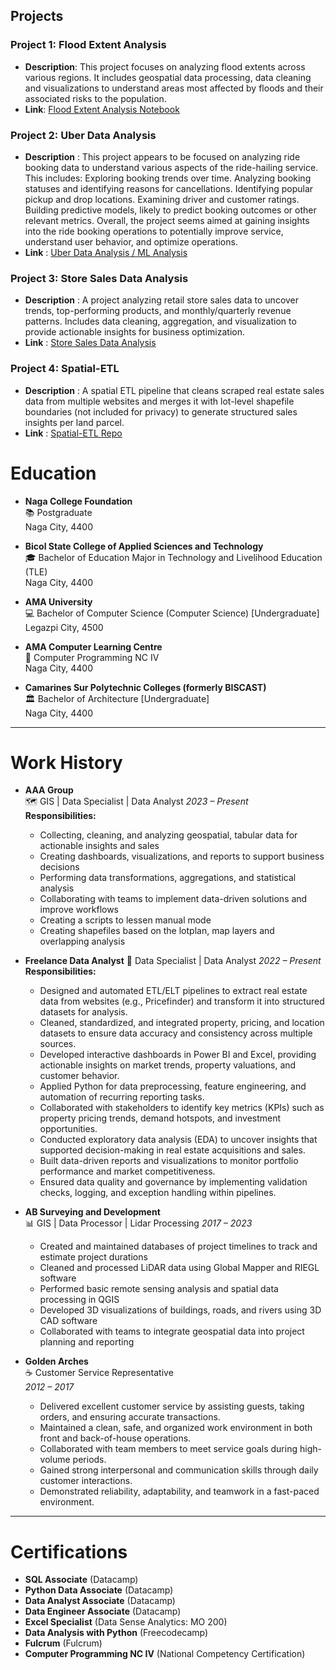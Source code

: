 ## Projects

### Project 1: Flood Extent Analysis
- **Description**: This project focuses on analyzing flood extents across various regions. It includes geospatial data processing, data cleaning and visualizations to understand areas most affected by floods and their associated risks to the population.
- **Link**: [Flood Extent Analysis Notebook](https://colab.research.google.com/drive/1Auuw1PewYqwSNqEhCh65SIvw6Qrrl8Xf?usp=drive_link)

### Project 2: Uber Data Analysis
- **Description** : This project appears to be focused on analyzing ride booking data to understand various aspects of the ride-hailing service. This includes:
            Exploring booking trends over time.
            Analyzing booking statuses and identifying reasons for cancellations.
            Identifying popular pickup and drop locations.
            Examining driver and customer ratings.
            Building predictive models, likely to predict booking outcomes or other relevant metrics.
            Overall, the project seems aimed at gaining insights into the ride booking operations to potentially improve service, understand user behavior, and optimize operations.
- **Link** : [Uber Data Analysis / ML Analysis](https://colab.research.google.com/drive/18c2uXkct2OsHriupxuQm1K5UsEAmBq3z#scrollTo=chvU20juSNRc)

### Project 3: Store Sales Data Analysis
- **Description** : A project analyzing retail store sales data to uncover trends, top-performing products, and monthly/quarterly revenue patterns. Includes data cleaning, aggregation, and visualization to provide actionable insights for business optimization.
- **Link** : [Store Sales Data Analysis](https://colab.research.google.com/drive/1SXTQQS3m1jz0umkcln9dcleZ5j4-Ijd3#scrollTo=Ygwi3nTSC9AD)

### Project 4: Spatial-ETL
- **Description** : A spatial ETL pipeline that cleans scraped real estate sales data from multiple websites and merges it with lot-level shapefile boundaries (not included for privacy) to generate structured sales insights per land parcel.
- **Link** : [Spatial-ETL Repo](https://github.com/feelsmandata/Spatial-ETL.git)

# Education
- **Naga College Foundation**  
  📚 Postgraduate  
  Naga City, 4400  

- **Bicol State College of Applied Sciences and Technology**  
  🎓 Bachelor of Education Major in Technology and Livelihood Education (TLE)  
  Naga City, 4400  

- **AMA University**  
  💻 Bachelor of Computer Science (Computer Science) [Undergraduate]  
  Legazpi City, 4500  

- **AMA Computer Learning Centre**  
  🔧 Computer Programming NC IV  
  Naga City, 4400  

- **Camarines Sur Polytechnic Colleges (formerly BISCAST)**  
  🏛️ Bachelor of Architecture [Undergraduate]  
  Naga City, 4400  

---

# Work History
- **AAA Group**  
  🗺️ GIS | Data Specialist | Data Analyst
  *2023 – Present*  
  **Responsibilities:**  
  - Collecting, cleaning, and analyzing geospatial, tabular data for actionable insights and sales
  - Creating dashboards, visualizations, and reports to support business decisions  
  - Performing data transformations, aggregations, and statistical analysis  
  - Collaborating with teams to implement data-driven solutions and improve workflows
  - Creating a scripts to lessen manual mode
  - Creating shapefiles based on the lotplan, map layers and overlapping analysis

- **Freelance Data Analyst**
  📖 Data Specialist | Data Analyst
  *2022 – Present*
  **Responsibilities:**
  - Designed and automated ETL/ELT pipelines to extract real estate data from websites (e.g., Pricefinder) and transform it into structured datasets for analysis.
  - Cleaned, standardized, and integrated property, pricing, and location datasets to ensure data accuracy and consistency across multiple sources.
  - Developed interactive dashboards in Power BI and Excel, providing actionable insights on market trends, property valuations, and customer behavior.
  - Applied Python for data preprocessing, feature engineering, and automation of recurring reporting tasks.
  - Collaborated with stakeholders to identify key metrics (KPIs) such as property pricing trends, demand hotspots, and investment opportunities.
  - Conducted exploratory data analysis (EDA) to uncover insights that supported decision-making in real estate acquisitions and sales.
  - Built data-driven reports and visualizations to monitor portfolio performance and market competitiveness.
  - Ensured data quality and governance by implementing validation checks, logging, and exception handling within pipelines.
  
- **AB Surveying and Development**  
  📊 GIS | Data Processor | Lidar Processing
  *2017 – 2023*
  - Created and maintained databases of project timelines to track and estimate project durations  
  - Cleaned and processed LiDAR data using Global Mapper and RIEGL software  
  - Performed basic remote sensing analysis and spatial data processing in QGIS  
  - Developed 3D visualizations of buildings, roads, and rivers using 3D CAD software  
  - Collaborated with teams to integrate geospatial data into project planning and reporting 

- **Golden Arches**  
  ☕ Customer Service Representative  
  *2012 – 2017*
  - Delivered excellent customer service by assisting guests, taking orders, and ensuring accurate transactions.
  - Maintained a clean, safe, and organized work environment in both front and back-of-house operations.
  - Collaborated with team members to meet service goals during high-volume periods.
  - Gained strong interpersonal and communication skills through daily customer interactions.
  - Demonstrated reliability, adaptability, and teamwork in a fast-paced environment.
 
---

# Certifications
- **SQL Associate** (Datacamp)  
- **Python Data Associate** (Datacamp)  
- **Data Analyst Associate** (Datacamp)  
- **Data Engineer Associate** (Datacamp)  
- **Excel Specialist** (Data Sense Analytics: MO 200)  
- **Data Analysis with Python** (Freecodecamp)  
- **Fulcrum** (Fulcrum)  
- **Computer Programming NC IV** (National Competency Certification)


